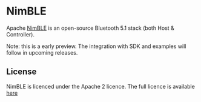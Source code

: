 # NimBLE

Apache [NimBLE](https://github.com/apache/mynewt-nimble) is an open-source Bluetooth 5.1 stack (both Host & Controller).

Note: this is a early preview. The integration with SDK and examples will follow in upcoming releases.

## License

NimBLE is licenced under the Apache 2 licence. The full licence is available [here](https://github.com/apache/mynewt-nimble/blob/master/LICENSE)
